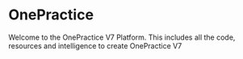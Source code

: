 # OnePractice
Welcome to the OnePractice V7 Platform. This includes all the code, resources and intelligence to create OnePractice V7
